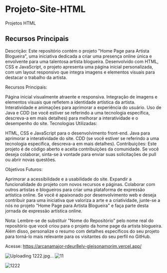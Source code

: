 # Projeto-Site-HTML
Projetos HTML
## Recursos Principais
Descrição:
Este repositório contém o projeto "Home Page para Artista Blogueira", uma iniciativa dedicada a criar uma presença online única e envolvente para uma talentosa artista blogueira. Desenvolvido com HTML, CSS e JavaScript, o projeto apresenta uma página inicial personalizada, com um layout responsivo que integra imagens e elementos visuais para destacar o trabalho da artista.

Recursos Principais:

Página inicial visualmente atraente e responsiva.
Integração de imagens e elementos visuais que refletem a identidade artística da artista.
Interatividade e animações para aprimorar a experiência do usuário.
Uso de Java e CDD (se você estiver se referindo a uma tecnologia específica, descreva-a em mais detalhes) para melhorar a interatividade e o desempenho do site.
Tecnologias Utilizadas:


HTML, CSS e JavaScript para o desenvolvimento front-end.
Java para aprimorar a interatividade do site.
CDD (se você estiver se referindo a uma tecnologia específica, descreva-a em mais detalhes).
Contribuições:
Este projeto é de código aberto e aceita contribuições da comunidade. Se você deseja colaborar, sinta-se à vontade para enviar suas solicitações de pull ou abrir novas questões.

Objetivos Futuros:

Aprimorar a acessibilidade e a usabilidade do site.
Expandir a funcionalidade do projeto com novos recursos e páginas.
Colaborar com outros artistas e blogueiros para criar uma plataforma de expressão artística online.
Se você é apaixonado por desenvolvimento web e deseja contribuir para uma iniciativa que valoriza a arte e a criatividade, junte-se a nós no projeto "Home Page para Artista Blogueira" e faça parte desta jornada de expressão artística online.

Nota: Lembre-se de substituir "Nome do Repositório" pelo nome real do repositório que você criou para o projeto da home page da artista blogueira. Além disso, personalize o resumo com detalhes específicos do seu projeto para torná-lo mais relevante para os visitantes do seu perfil no GitHub.

Acesse: https://arcanamajor-rdeur8elv-gleisonamorim.vercel.app/

![Uploading 1222.jpg…]()
![11](https://github.com/GleisonAmorim/Projeto-Site-HTML/assets/54336609/7843f2d9-978a-4166-83dd-de55927aceea)

![1222](https://github.com/GleisonAmorim/Projeto-Site-HTML/assets/54336609/ffddde12-d2d3-43f1-bab2-c792b53c1cbd)



